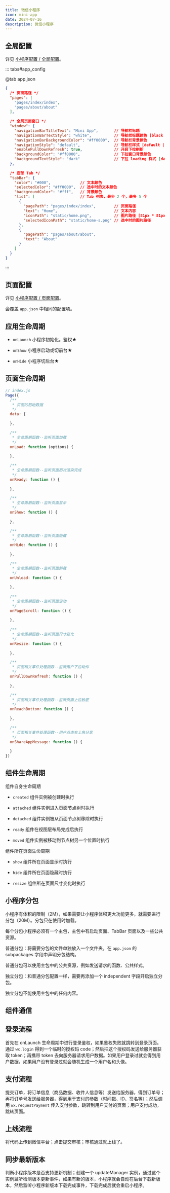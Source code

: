 ```yaml
---
title: 微信小程序
icon: mini-app
date: 2024-07-16
description: 微信小程序
---
```


<script setup>
  import Json from "@source/components/Icons/Json.vue"
  import Ts from "@source/components/Icons/Ts.vue"
  import Js from "@source/components/Icons/Js.vue"
</script>


## 全局配置

详见 [小程序配置 / 全局配置](https://developers.weixin.qq.com/miniprogram/dev/reference/configuration/app.html)。

::: tabs#app_config

@tab <Json /> app.json

```json
{
  /* 页面路径 */
  "pages": [
    "pages/index/index",
    "pages/about/about"
  ],
  
  /* 全局页面窗口 */
  "window": {
    "navigationBarTitleText": "Mini App",       // 导航栏标题
    "navigationBarTextStyle": "white",          // 导航栏标题颜色 [black | white]
    "navigationBarBackgroundColor": "#ff0000",  // 导航栏背景颜色
    "navigationStyle": "default",               // 导航栏样式 [default | custom]
    "enablePullDownRefresh": true,              // 开启下拉刷新
    "backgroundColor": "#ff0000",               // 下拉窗口背景颜色
    "backgroundTextStyle": "dark"               // 下拉 loading 样式 [dark | light]
  },
  
  /* 底部 Tab */
  "tabBar": {
    "color": "#000",             // 文本颜色
    "selectedColor": "#ff0000",  // 选中时的文本颜色
    "backgroundColor": "#fff",   // 背景颜色
    "list": [                    // Tab 列表，最少 2 个，最多 5 个
      {
        "pagePath": "pages/index/index",        // 页面路径
        "text": "Home",                         // 文本内容
        "iconPath": "static/home.png",          // 图片路径 [81px * 81px, size < 40kb]
        "selectedIconPath": "static/home-s.png" // 选中时的图片路径
      },
      {
        "pagePath": "pages/about/about",
        "text": "About"
      }
    ]
  }
}
```

:::

## 页面配置

详见 [小程序配置 / 页面配置](https://developers.weixin.qq.com/miniprogram/dev/reference/configuration/page.html)。

会覆盖 `app.json` 中相同的配置项。

## 应用生命周期

- `onLaunch` 小程序初始化。鉴权★

- `onShow` 小程序启动或切前台★

- `onHide` 小程序切后台★

## 页面生命周期

```js
// index.js
Page({
  /**
   * 页面的初始数据
   */
  data: {
    
  },

  /**
   * 生命周期函数--监听页面加载
   */
  onLoad: function (options) {
    
  },

  /**
   * 生命周期函数--监听页面初次渲染完成
   */
  onReady: function () {
    
  },

  /**
   * 生命周期函数--监听页面显示
   */
  onShow: function () {
    
  },

  /**
   * 生命周期函数--监听页面隐藏
   */
  onHide: function () {
    
  },

  /**
   * 生命周期函数--监听页面卸载
   */
  onUnload: function () {
    
  },
  
  /**
   * 生命周期函数--监听页面滚动
   */
  onPageScroll: function () {
    
  },
  
  /**
   * 生命周期函数--监听页面尺寸变化
   */
  onResize: function () {
    
  },

  /**
   * 页面相关事件处理函数--监听用户下拉动作
   */
  onPullDownRefresh: function () {
    
  },

  /**
   * 页面相关事件处理函数--监听页面上拉触底
   */
  onReachBottom: function () {
    
  },

  /**
   * 页面相关事件处理函数--用户点击右上角分享
   */
  onShareAppMessage: function () {
    
  }
})
```

## 组件生命周期

组件自身生命周期

- `created` 组件实例被创建时执行

- `attached` 组件实例进入页面节点树时执行

- `detached` 组件实例被从页面节点树移除时执行

- `ready` 组件在视图层布局完成后执行

- `moved` 组件实例被移动到节点树另一个位置时执行

组件所在页面生命周期

- `show` 组件所在页面显示时执行

- `hide` 组件所在页面隐藏时执行

- `resize` 组件所在页面尺寸变化时执行

## 小程序分包

小程序有体积的限制（2M），如果需要让小程序体积更大功能更多，就需要进行分包（20M）。分包只在使用时加载。

每个分包小程序必须有一个主包，主包中有启动页面、TabBar 页面以及一些公共资源。

普通分包：将需要分包的文件单独放入一个文件夹，在 `app.json` 的 subpackages 字段中声明分包结构。

普通分包可以使用主包中的公共资源，例如发送请求的函数、公共样式。

独立分包：和普通分包配置一样，需要再添加一个 independent 字段开启独立分包。

独立分包不能使用主包中的任何内容。

## 组件通信



## 登录流程

首先在 onLaunch 生命周期中进行登录鉴权，如果鉴权失败就跳转到登录页面。通过 `wx.login` 得到一个临时的授权码 code；然后把这个授权码发送给服务器获取 token；再携带 token 去向服务器请求用户数据。如果用户登录过就会得到用户数据，如果用户没有登录过就会随机生成一个用户名和头像。

## 支付流程

提交订单，将订单信息（商品数据、收件人信息等）发送给服务器，得到订单号；再将订单号发送给服务器，得到用于支付的参数（时间戳、ID、签名等）；然后调用 `wx.requestPayment` 传入支付参数，跳转到用户支付的页面；用户支付成功，跳转页面。

## 上线流程

将代码上传到微信平台；点击提交审核；审核通过就上线了。

## 同步最新版本

判断小程序版本是否支持更新机制；创建一个 updateManager 实例，通过这个实例监听检测版本更新事件，如果有新的版本，小程序就会自动在后台下载新版本，然后监听小程序新版本下载完成事件，下载完成后就会重启小程序。
